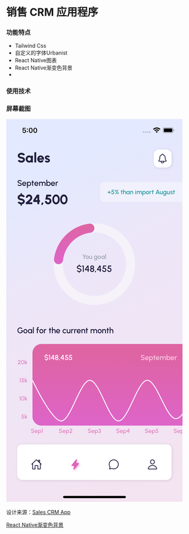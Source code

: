 # 销售 CRM 应用程序


### 功能特点
- Tailwind Css
- 自定义的字体Urbanist
- React Native图表
- React Native渐变色背景
- 


### 使用技术

### 屏幕截图


![alt text](https://github.com/QHTAO/Sales-CRM-App/blob/master/src/assets/images/Simulator%20Screen%20Shot%20-%20iPhone%2013%20-%202022-03-08%20at%2005.00.19.png?raw=true)



设计来源：[Sales CRM App](https://dribbble.com/shots/16673175-Sales-CRM-App)

[React Native渐变色背景](https://www.itdaan.com/blog/2019/01/09/324ba96fa3b76e8a91303483924e2b81.html)

